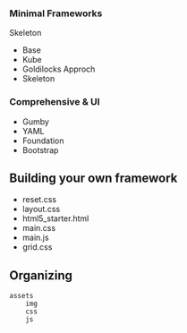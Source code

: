 ### Minimal Frameworks




Skeleton

- Base 
- Kube
- Goldilocks Approch
- Skeleton



### Comprehensive & UI



- Gumby 
- YAML
- Foundation
- Bootstrap

## Building your own framework

- reset.css 
- layout.css
- html5_starter.html
- main.css
- main.js
- grid.css

## Organizing

```
assets
	img
	css
	js
```
